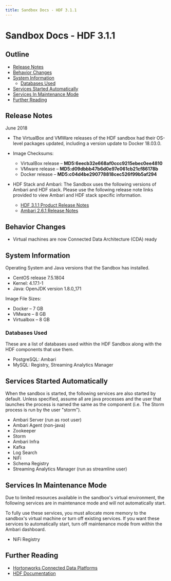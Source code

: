 ```yaml
---
title: Sandbox Docs - HDF 3.1.1
---
```


# Sandbox Docs - HDF 3.1.1

## Outline

-   [Release Notes](#release-notes)
-   [Behavior Changes](#behavior-changes)
-   [System Information](#system-information)
    -   [Databases Used](#databases-used)
-   [Services Started Automatically](#services-started-automatically)
-   [Services In Maintenance Mode](#services-in-maintenance-mode)
-   [Further Reading](#further-reading)

## Release Notes

June 2018

-   The VirtualBox and VMWare releases of the HDF sandbox had their OS-level packages updated, including a version update to Docker 18.03.0.

-   Image Checksums:
    -   VirtualBox release – **MD5:6eecb32e668af0ccc9215ebec0ee4810**
    -   VMware release – **MD5:d09dbbb47b6d0e97e061cb21cf86178b**
    -   Docker release – **MD5:c04d4be290778818cec526f99b5af294**

-   HDF Stack and Ambari: The Sandbox uses the following versions of Ambari and HDF stack. Please use the following release note links provided to view Ambari and HDF stack specific information.
    -   [HDF 3.1.1 Product Release Notes](https://docs.hortonworks.com/HDPDocuments/HDF3/HDF-3.1.1/bk_release-notes/content/ch_hdf_relnotes.html)
    -   [Ambari 2.6.1 Release Notes](https://docs.hortonworks.com/HDPDocuments/Ambari-2.6.1.0/bk_ambari-release-notes/content/ch_relnotes-ambari-2.6.1.0.html)

## Behavior Changes

-   Virtual machines are now Connected Data Architecture (CDA) ready

## System Information

Operating System and Java versions that the Sandbox has installed.
-   CentOS release 7.5.1804
-   Kernel: 4.17.1-1
-   Java: OpenJDK version 1.8.0_171

Image File Sizes:
-   Docker – 7 GB
-   VMware – 8 GB
-   Virtualbox – 8 GB

### Databases Used

These are a list of databases used within the HDF Sandbox along with the HDF components that use them.

-   PostgreSQL: Ambari
-   MySQL: Registry, Streaming Analytics Manager

## Services Started Automatically

When the sandbox is started, the following services are also started by default. Unless specified, assume all are java processes and the user that launches the process is named the same as the component (i.e. The Storm process is run by the user "storm").

-   Ambari Server (run as root user)
-   Ambari Agent (non-java)
-   Zookeeper
-   Storm
-   Ambari Infra
-   Kafka
-   Log Search
-   NiFi
-   Schema Registry
-   Streaming Analytics Manager (run as streamline user)

## Services In Maintenance Mode

Due to limited resources available in the sandbox's virtual environment, the following services are in maintenance mode and will not automatically start.

To fully use these services, you must allocate more memory to the sandbox's virtual machine or turn off existing services.  If you want these services to automatically start, turn off maintenance mode from within the Ambari dashboard.

-   NiFi Registry

## Further Reading
-   [Hortonworks Connected Data Platforms](https://hortonworks.com/products/data-platforms/)
-   [HDF Documentation](https://docs.hortonworks.com/HDPDocuments/HDF3/HDF-3.1.1/index.html)
